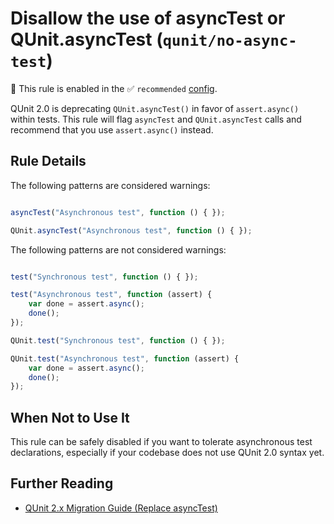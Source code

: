 # Disallow the use of asyncTest or QUnit.asyncTest (`qunit/no-async-test`)

💼 This rule is enabled in the ✅ `recommended` [config](https://github.com/platinumazure/eslint-plugin-qunit/blob/main/README.md#configurations).

<!-- end auto-generated rule header -->

QUnit 2.0 is deprecating `QUnit.asyncTest()` in favor of `assert.async()` within tests. This rule will flag `asyncTest` and `QUnit.asyncTest` calls and recommend that you use `assert.async()` instead.

## Rule Details

The following patterns are considered warnings:

```js

asyncTest("Asynchronous test", function () { });

QUnit.asyncTest("Asynchronous test", function () { });

```

The following patterns are not considered warnings:

```js

test("Synchronous test", function () { });

test("Asynchronous test", function (assert) {
    var done = assert.async();
    done();
});

QUnit.test("Synchronous test", function () { });

QUnit.test("Asynchronous test", function (assert) {
    var done = assert.async();
    done();
});

```

## When Not to Use It

This rule can be safely disabled if you want to tolerate asynchronous test declarations, especially if your codebase does not use QUnit 2.0 syntax yet.

## Further Reading

* [QUnit 2.x Migration Guide (Replace asyncTest)](https://qunitjs.com/upgrade-guide-2.x/#replace-asynctest-with-qunit-test-and-assert-async)
